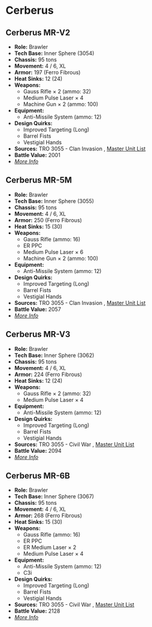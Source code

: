 # Cerberus 

## Cerberus MR-V2 

- **Role:** Brawler 
- **Tech Base:** Inner Sphere (3054) 
- **Chassis:** 95 tons 
- **Movement:** 4 / 6, XL 
- **Armor:** 197 (Ferro Fibrous) 
- **Heat Sinks:** 12 (24) 
- **Weapons:** 
  - Gauss Rifle × 2 (ammo: 32) 
  - Medium Pulse Laser × 4 
  - Machine Gun × 2 (ammo: 100) 
- **Equipment:** 
  - Anti-Missile System (ammo: 12) 
- **Design Quirks:** 
  - Improved Targeting (Long) 
  - Barrel Fists 
  - Vestigial Hands 
- **Sources:** TRO 3055 - Clan Invasion , [Master Unit List](http://masterunitlist.info/Unit/Details/528/cerberus-mr-v2) 
- **Battle Value:** 2001 
- [*More Info*](cerberus/cerberus_mr-v2.md) 

## Cerberus MR-5M 

- **Role:** Brawler 
- **Tech Base:** Inner Sphere (3055) 
- **Chassis:** 95 tons 
- **Movement:** 4 / 6, XL 
- **Armor:** 250 (Ferro Fibrous) 
- **Heat Sinks:** 15 (30) 
- **Weapons:** 
  - Gauss Rifle (ammo: 16) 
  - ER PPC 
  - Medium Pulse Laser × 6 
  - Machine Gun × 2 (ammo: 100) 
- **Equipment:** 
  - Anti-Missile System (ammo: 12) 
- **Design Quirks:** 
  - Improved Targeting (Long) 
  - Barrel Fists 
  - Vestigial Hands 
- **Sources:** TRO 3055 - Clan Invasion , [Master Unit List](http://masterunitlist.info/Unit/Details/526/cerberus-mr-5m) 
- **Battle Value:** 2057 
- [*More Info*](cerberus/cerberus_mr-5m.md) 

## Cerberus MR-V3 

- **Role:** Brawler 
- **Tech Base:** Inner Sphere (3062) 
- **Chassis:** 95 tons 
- **Movement:** 4 / 6, XL 
- **Armor:** 224 (Ferro Fibrous) 
- **Heat Sinks:** 12 (24) 
- **Weapons:** 
  - Gauss Rifle × 2 (ammo: 32) 
  - Medium Pulse Laser × 4 
- **Equipment:** 
  - Anti-Missile System (ammo: 12) 
- **Design Quirks:** 
  - Improved Targeting (Long) 
  - Barrel Fists 
  - Vestigial Hands 
- **Sources:** TRO 3055 - Civil War , [Master Unit List](http://masterunitlist.info/Unit/Details/529/cerberus-mr-v3) 
- **Battle Value:** 2094 
- [*More Info*](cerberus/cerberus_mr-v3.md) 

## Cerberus MR-6B 

- **Role:** Brawler 
- **Tech Base:** Inner Sphere (3067) 
- **Chassis:** 95 tons 
- **Movement:** 4 / 6, XL 
- **Armor:** 268 (Ferro Fibrous) 
- **Heat Sinks:** 15 (30) 
- **Weapons:** 
  - Gauss Rifle (ammo: 16) 
  - ER PPC 
  - ER Medium Laser × 2 
  - Medium Pulse Laser × 4 
- **Equipment:** 
  - Anti-Missile System (ammo: 12) 
  - C3i 
- **Design Quirks:** 
  - Improved Targeting (Long) 
  - Barrel Fists 
  - Vestigial Hands 
- **Sources:** TRO 3055 - Civil War , [Master Unit List](http://masterunitlist.info/Unit/Details/527/cerberus-mr-6b) 
- **Battle Value:** 2128 
- [*More Info*](cerberus/cerberus_mr-6b.md) 

